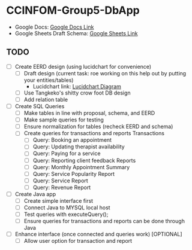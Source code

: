 # CCINFOM-Group5-DbApp

- Google Docs: [Google Docs Link](https://docs.google.com/document/d/1-jrOARWG2kotG-TS0ANylUJbeU9Pu4Oy/edit)
- Google Sheets Draft Schema: [Google Sheets Link](https://docs.google.com/spreadsheets/d/1hMwmDPGuGJo0CpJH_TSuASftIagkDVdCUQSiE0-XhAQ/edit?gid=0#gid=0)


## TODO
- [ ] Create EERD design (using lucidchart for convenience)
    - [ ] Draft design (current task: roe working on this help out by putting your entities/tables)
        - Lucidchart link: [Lucidchart Diagram](https://lucid.app/lucidchart/fd84e567-7d5e-4e4f-ac70-80523924ceb4/edit?viewport_loc=-326%2C-210%2C2096%2C1127%2C0_0&invitationId=inv_b714da36-9bd6-4d95-911b-d0ffe0834c44)
    - [ ] Use Tangkeko's shitty crow foot DB design
    - [ ] Add relation table
- [ ] Create SQL Queries
    - [ ] Make tables in line with proposal, schema, and EERD
    - [ ] Make sample queries for testing
    - [ ] Ensure normalization for tables (recheck EERD and schema)
    - [ ] Create queries for transactions and reports
      Transactions
        - [ ] Query: Booking an appointment
        - [ ] Query: Updating therapist availability
        - [ ] Query: Paying for a service
        - [ ] Query: Reporting client feedback
      Reports
        - [ ] Query: Monthly Appointment Summary
        - [ ] Query: Service Popularity Report
        - [ ] Query: Service Report
        - [ ] Query: Revenue Report
- [ ] Create Java app
    - [ ] Create simple interface first
    - [ ] Connect Java to MYSQL local host
    - [ ] Test queries with executeQuery();
    - [ ] Ensure queries for transactions and reports can be done through Java
- [ ] Enhance interface (once connected and queries work) [OPTIONAL]
    - [ ] Allow user option for transaction and report

